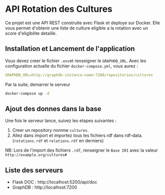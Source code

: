 # API Rotation des Cultures

Ce projet est une API REST construite avec Flask et deploye sur Docker. 
Elle vous permet d'obtenir une liste de culture eligible a la rotation avec un score d'eligibilite detaille.

## Installation et Lancement de l'application

Vous devez creer le fichier `.env`et renseigner le `GRAPHDB_URL`. Avec les configuration actuelle du fichier `docker-compose.yml`, vous aurez :
```yml
GRAPHDB_URL=http://graphdb-instance-name:7200/repositories/cultures
```
Par la suite, demarrer le serveur 

```bash
docker-compose up -d
```
## Ajout des donnes dans la base

Une fois le serveur lance, suivez les etapes suivantes : 

1. Creer un repository nomme `cultures`.
2. Allez dans import et importez tous les fichiers rdf dans rdf-data. (`rotations.rdf` et `relations.rdf` en derniers)


NB: Lors de l'import des fichiers `.rdf`, renseigner le `Base IRI` avec la valeur `http://example.org/cultures#`




## Liste des serveurs

* Flask DOC : http://localhost:5200/api/doc
* GraphDB : http://localhost:7200 


